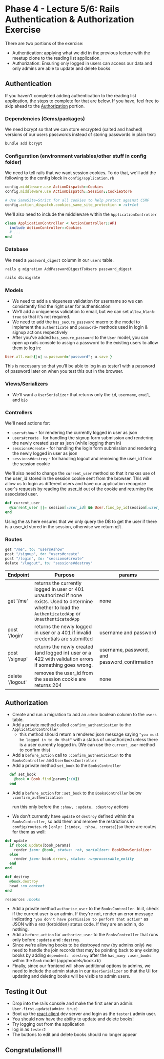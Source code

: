 # Phase 4 - Lecture 5/6: Rails Authentication & Authorization Exercise
There are two portions of the exercise:
- Authentication: applying what we did in the previous lecture with the meetup clone to the reading list application.
- Authorization: Ensuring only logged in users can access our data and only admins are able to update and delete books
## Authentication
If you haven't completed adding authentication to the reading list application, the steps to complete for that are below. If you have, feel free to skip ahead to the [Authorization](#Authorization) portion. 

### Dependencies (Gems/packages)
We need bcrypt so that we can store encrypted (salted and hashed) versions of our users passwords instead of storing passwords in plain text:

```bash
bundle add bcrypt
```
### Configuration (environment variables/other stuff in config folder)
We need to tell rails that we want session cookies. To do that, we'll add the following to the config block in `config/application.rb`
```rb
config.middleware.use ActionDispatch::Cookies
config.middleware.use ActionDispatch::Session::CookieStore

# Use SameSite=Strict for all cookies to help protect against CSRF
config.action_dispatch.cookies_same_site_protection = :strict
```
We'll also need to include the middleware within the `ApplicationController`

```rb
class ApplicationController < ActionController::API
  include ActionController::Cookies
  # ...
end

```
### Database
We need a `password_digest` column in our `users` table.

```bash
rails g migration AddPasswordDigestToUsers password_digest
```

```bash
rails db:migrate
```
### Models

- We need to add a uniqueness validation for username so we can consistently find the right user for authentication
- We'll add a uniqueness validation to email, but we can set `allow_blank: true` so that it's not required.
- We need to add the `has_secure_password` macro to the model to implement the `authenticate` and `password=` methods used in login & signup actions respectively
- After you've added `has_secure_password` to the `User` model, you can open up rails console to assign a password to the existing users to allow them to log in:

```rb
User.all.each{|u| u.password="password"; u.save }
```
This is necessary so that you'll be able to log in as tester1 with a password of password later on when you test this out in the browser.
### Views/Serializers

- We'll want a `UserSerializer` that returns only the `id`, `username`, `email`, and `bio`

### Controllers

We'll need actions for:
- `users#show` - for rendering the currently logged in user as json
- `users#create` - for handling the signup form submission and rendering the newly created user as json (while logging them in)
- `sessions#create` - for handling the login form submission and rendering the newly logged in user as json
- `sessions#destroy` - for handling logout and removing the user_id from the session cookie

We'll also need to change the `current_user` method so that it makes use of the user_id stored in the session cookie sent from the browser. This will allow us to login as different users and have our application recognize user's requests by reading the user_id out of the cookie and returning the associated user.

```rb
def current_user
  @current_user ||= session[:user_id] && User.find_by_id(session[:user_id])
end
```
Using the `&&` here ensures that we only query the DB to get the user if there is a user_id stored in the session, otherwise we return `nil`.
### Routes

```rb
get "/me", to: "users#show"
post "/signup", to: "users#create"
post "/login", to: "sessions#create"
delete "/logout", to: "sessions#destroy"
```

| Endpoint | Purpose | params |
|---|---|---|
| get '/me' | returns the currently logged in user or 401 unauthorized if none exists. Used to determine whether to load the `AuthenticatedApp` or `UnauthenticatedApp` | none |
| post '/login' | returns the newly logged in user or a 401 if invalid credentials are submitted | username and password |
| post '/signup' | returns the newly created (and logged in) user or a 422 with validation errors if something goes wrong. | username, password, and password_confirmation |
| delete '/logout' | removes the user_id from the session cookie are returns 204 | none |

## Authorization

- Create and run a migration to add an `admin` boolean column to the `users` table.
- Add a private method called `confirm_authentication` to the `ApplicationController`
    - this method should return a rendered json message saying `"you must be logged in to do that"` with a status of unauthorized unless there is a user currently logged in. (We can use the `current_user` method to confirm this)
- Add a `before_action` call to `:confirm_authentication` to the `BooksController` and `UserBooksController`
- Add a private method `set_book` to the `BooksController`
```rb
  def set_book
    @book = Book.find(params[:id])
  end
```

- Add a `before_action` for `:set_book` to the `BooksController` below `:confirm_authentication`
     
    run this only before the `:show, :update, :destroy` actions
- We don't currently have `update` or `destroy` defined within the `BooksController`, so add them and remove the restrictions in `config/routes.rb` ( `only: [:index, :show, :create]`)so there are routes for them as well:
```rb
def update
  if @book.update(book_params)
    render json: @book, status: :ok, serializer: BookShowSerializer
  else
    render json: book.errors, status: :unprocessable_entity
  end
end

def destroy
  @book.destroy
  head :no_content
end
```
```rb
resources :books
```
- Add a private method `authorize_user` to the `BooksController`. In it, check if the current user is an admin. If they're not, render an error message indicating `"you don't have permission to perform that action"` as JSON with a `403` (forbidden) status code. If they are an admin, do nothing.
- Add a `before_action` for `authorize_user` to the `BooksController` that runs only before `:update` and `:destroy`.
- Since we're allowing books to be destroyed now (by admins only) we need to handle the join records that may be pointing back to any existing books by adding `dependent: :destroy` after the `has_many :user_books` within the `Book` model (app/models/book.rb)
- Finally, since our frontend will show additional options to admins, we need to include the admin status in our `UserSerializer` so that the UI for updating and deleting books will be visible to admin users.


## Testing it Out

- Drop into the rails console and make the first user an admin: `User.first.update(admin: true)`
- Boot up the [react client](https://github.com/DakotaLMartinez/reading_list_client) dev server and login as the `tester1` admin user. 
- You should now have the ability to update and delete books!
- Try logging out from the application
- log in as `tester2`
- The buttons to edit and delete books should no longer appear

## Congratulations!!!